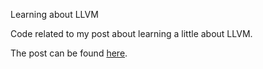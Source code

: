 Learning about LLVM

Code related to my post about learning a little about LLVM.

The post can be found [here](https://rushtonality.com/2019/02/22/learning-about-llvm/).
